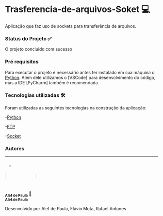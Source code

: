 # Trasferencia-de-arquivos-Soket :computer:
Aplicação que faz uso de sockets para transferência de arquivos.

### Status do Projeto :white_check_mark:
O projeto concluido com sucesso 

### Pré requisitos
Para executar o projeto é necessário antes ter instalado em sua máquina o [Python](https://www.python.org/). Além dele utilizamos o [VSCode] para desenvolvimento do código, mas a IDE [PyCharm] também é recomendada.


### Tecnologias utilizadas :hammer_and_wrench:
Foram utilizadas as seguintes tecnologias na construção da aplicação:

-[Python](https://www.python.org/)

-[FTP](https://pt.wikipedia.org/wiki/File_Transfer_Protocol)

-[Socket](https://realpython.com/python-sockets/)


### Autores
---

<a href="https://blog.rocketseat.com.br/author/thiago/">
 <img style="border-radius: 50%;" src="https://media-exp3.licdn.com/dms/image/C5603AQF8F08-UivRnQ/profile-displayphoto-shrink_800_800/0/1622665395129?e=1630540800&v=beta&t=YhLwFoGFqoD-MZ1hWuEpGU22tZ6Xb2KlUR-w7Ri_pX4" width="100px;" alt=""/>
 <br />
 <sub><b>Alef de Paula</b></sub></a> <a href="https://www.linkedin.com/in/alef-paula-aa98041ba/ title="LinkedIn">🚀</a>
 
 <a href="https://www.linkedin.com/in/fl%C3%A1vio-mota-gomes/">
 <img style="border-radius: 50%;" src="https://media-exp3.licdn.com/dms/image/C4E03AQHyRVRTEeBBHA/profile-displayphoto-shrink_800_800/0/1529179020986?e=1630540800&v=beta&t=GPxWJSwTC0UI1_Xq4LfzWe4idiXBi2rnuaPXhxrBZe8"100px;" alt=""/>
 <br />
 <sub><b>Alef de Paula</b></sub></a> <a href="https://www.linkedin.com/in/fl%C3%A1vio-mota-gomes/"LinkedIn"></a>


Desenvolvido por Alef de Paula, Flávio Mota, Rafael Antunes 
